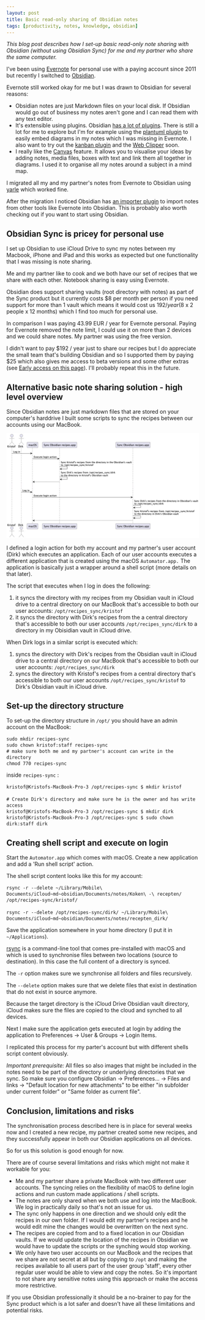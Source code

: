 ```yaml
---
layout: post
title: Basic read-only sharing of Obsidian notes
tags: [productivity, notes, knowledge, obsidian]
---
```


_This blog post describes how I set-up basic read-only note sharing with Obsidian (without using Obsidian Sync) for me and my partner who share the same computer._

I've been using [Evernote](https://evernote.com) for personal use with a paying account since 2011 but recently I switched to [Obsidian](https://obsidian.md). 

Evernote still worked okay for me but I was drawn to Obsidian for several reasons:

   - Obsidian notes are just Markdown files on your local disk. If Obsidian would  go out of business my notes aren't gone and I can read them with any text editor.
   - It's extensible using plugins. Obsidian [has a lot of plugins](https://obsidian.md/plugins). There is still a lot for me to explore but I'm for example using the [plantuml plugin](https://github.com/joethei/obsidian-plantuml) to easily embed diagrams in my notes which I was missing in Evernote. I also want to try out the [kanban plugin](https://github.com/mgmeyers/obsidian-kanban) and the [Web Clipper](https://stephango.com/obsidian-web-clipper) soon.
   - I really like the [Canvas](https://obsidian.md/canvas) feature. It allows you to visualise your ideas by adding notes, media files, boxes with text and link them all together in diagrams. I used it to organise all my notes around a subject in a mind map. 

I migrated all my and my partner's notes from Evernote to Obsidian using [yarle](https://github.com/akosbalasko/yarle) which worked fine. 

After the migration I noticed Obsidian has [an importer plugin](https://github.com/obsidianmd/obsidian-importer) to import notes from other tools like Evernote into Obsidian. This is probably also worth checking out if you want to start using Obsidian.

## Obsidian Sync is pricey for personal use

I set up Obsidian to use iCloud Drive to sync my notes between my Macbook, iPhone and iPad and this works as expected but one functionality that I was missing is note sharing.

Me and my partner like to cook and we both have our set of recipes that we share with each other. Notebook sharing is easy using Evernote.

Obsidian does support sharing vaults (root directory with notes) as part of the Sync product but it currently costs $8 per month per person if you need support for more than 1 vault which means it would cost us $192 / year ($8 x 2 people x 12 months) which I find too much for personal use.  

In comparison I was paying 43.99 EUR / year for Evernote personal. Paying for Evernote removed the note limit, I could use it on more than 2 devices and we could share notes. My partner was using the free version.

I didn't want to pay $192 / year just to share our recipes but I do appreciate the small team that's building Obsidian and so I supported them by paying $25 which also gives me access to beta versions and some other extras (see [Early access on this page](https://obsidian.md/pricing)). I'll probably repeat this in the future.

## Alternative basic note sharing solution - high level overview

Since Obsidian notes are just markdown files that are stored on your computer's harddrive I built some scripts to sync the recipes between our accounts using our MacBook. 


!["Sequence diagram of the high level synchronisation process"](../assets/img/2024-06-01-basic-readonly-sharing-obsidian-notes-sequence-diagram.jpg)<br>


I defined a login action for both my account and my partner's user account (Dirk) which executes an application. Each of our user accounts executes a different application that is created using the macOS `Automator.app.` The application is basically just a wrapper around a shell script (more details on that later).

The script that executes when I log in does the following:

1. it syncs the directory with my recipes from my Obsidian vault in iCloud drive to a central directory on our MacBook that's accessible to both our user accounts: `/opt/recipes_sync/kristof` 
2. it syncs the directory with Dirk's recipes from the a central directory that's accessible to both our user accounts `/opt/recipes_sync/dirk` to a directory in my Obisidian vault in iCloud drive.

When Dirk logs in a similar script is executed which:

1. syncs the directory with Dirk's recipes from the Obsidian vault in iCloud drive to a central directory on our MacBook that's accessible to both our user accounts: `/opt/recipes_sync/dirk` 
2. syncs the directory with Kristof's recipes from a central directory that's accessible to both our user accounts `/opt/recipes_sync/kristof` to Dirk's Obsidian vault in iCloud drive.

## Set-up the directory structure

To set-up the directory structure in `/opt/` you should have an admin account on the MacBook:

```
sudo mkdir recipes-sync
sudo chown kristof:staff recipes-sync
# make sure both me and my partner's account can write in the directory
chmod 770 recipes-sync
```

inside `recipes-sync` :

```
kristof@Kristofs-MacBook-Pro-3 /opt/recipes-sync $ mkdir kristof

# Create Dirk's directory and make sure he is the owner and has write access
kristof@Kristofs-MacBook-Pro-3 /opt/recipes-sync $ mkdir dirk
kristof@Kristofs-MacBook-Pro-3 /opt/recipes-sync $ sudo chown dirk:staff dirk
```


## Creating shell script and execute on login 

Start the `Automator.app` which comes with macOS. 
Create a new application and add a 'Run shell script' action. 

The shell script content looks like this for my account:

```
rsync -r --delete ~/Library/Mobile\ Documents/iCloud~md~obsidian/Documents/notes/Koken\ -\ recepten/ /opt/recipes-sync/kristof/

rsync -r --delete /opt/recipes-sync/dirk/ ~/Library/Mobile\ Documents/iCloud~md~obsidian/Documents/notes/recepten_dirk/
```

Save the application somewhere in your home directory (I put it in `~/Applications`).

[rsync](https://en.wikipedia.org/wiki/Rsync) is a command-line tool that comes pre-installed with macOS and which is used to synchronise files between two locations (source to destination). In this case the full content of a directory is synced.

The `-r` option makes sure we synchronise all folders and files recursively. 

The `--delete` option makes sure that we delete files that exist in destination that do not exist in source anymore.

Because the target directory is the iCloud Drive Obsidian vault directory, iCloud makes sure the files are copied to the cloud and synched to all devices.

Next I make sure the application gets executed at login by adding the application to Preferences -> User & Groups -> Login Items. 

I replicated this process for my parter's account but with different shells script content obviously.

*Important prerequisite:* All files so also images that might be included in the notes need to be part of the directory or underlying directories that we sync. So make sure you configure Obsidian -> Preferences... -> Files and links -> "Default location for new attachments" to be either "in subfolder under current folder" or "Same folder as current file".

## Conclusion, limitations and risks

The synchronisation process described here is in place for several weeks now and I created a new recipe, my partner created some new recipes, and they successfully appear in both our Obsidian applications on all devices.

So for us this solution is good enough for now.

There are of course several limitations and risks which might not make it workable for you:

- Me and my partner share a private MacBook with two different user accounts. The syncing relies on the flexibility of macOS to define login actions and run custom made applications / shell scripts.
- The notes are only shared when we both use and log into the MacBook. We log in practically daily so that's not an issue for us.
- The sync only happens in one direction and we should only edit the recipes in our own folder. If I would edit my partner's recipes and he would edit mine the changes would be overwritten on the next sync.
- The recipes are copied from and to a fixed location in our Obsidian vaults. If we would update the location of the recipes in Obsidian we would have to update the scripts or the synching would stop working.
- We only have two user accounts on our MacBook and the recipes that we share are not secret at all but by copying to `/opt` and making the recipes available to all users part of the user group 'staff', every other regular user would be able to view and copy the notes. So it's important to not share any sensitive notes using this approach or make the access more restrictive.

If you use Obsidian professionally it should be a no-brainer to pay for the Sync product which is a lot safer and doesn't have all these limitations and potential risks.
